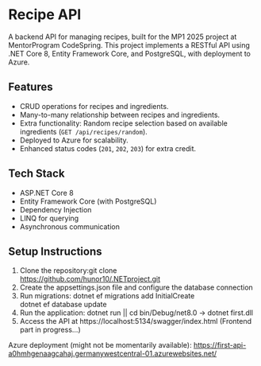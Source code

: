 # Recipe API

A backend API for managing recipes, built for the MP1 2025 project at MentorProgram CodeSpring. This project implements a RESTful API using .NET Core 8, Entity Framework Core, and PostgreSQL, with deployment to Azure.

## Features
- CRUD operations for recipes and ingredients.
- Many-to-many relationship between recipes and ingredients.
- Extra functionality: Random recipe selection based on available ingredients (`GET /api/recipes/random`).
- Deployed to Azure for scalability.
- Enhanced status codes (`201`, `202`, `203`) for extra credit.

## Tech Stack
- ASP.NET Core 8
- Entity Framework Core (with PostgreSQL)
- Dependency Injection
- LINQ for querying
- Asynchronous communication

## Setup Instructions
1. Clone the repository:git clone https://github.com/hunor10/.NETproject.git
2. Create the appsettings.json file and configure the database connection
3. Run migrations: dotnet ef migrations add InitialCreate  
                   dotnet ef database update  
4. Run the application: dotnet run || cd bin/Debug/net8.0 -> dotnet first.dll
5. Access the API at https://localhost:5134/swagger/index.html (Frontend part in progress...)

Azure deployment (might not be momentarily available): https://first-api-a0hmhgenaagcahaj.germanywestcentral-01.azurewebsites.net/